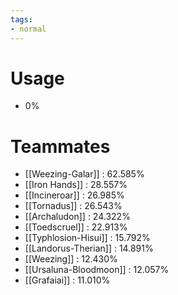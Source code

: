 ```yaml
---
tags:
- normal
---
```

# Usage
- 0%
# Teammates
- [[Weezing-Galar]] : 62.585%
- [[Iron Hands]] : 28.557%
- [[Incineroar]] : 26.985%
- [[Tornadus]] : 26.543%
- [[Archaludon]] : 24.322%
- [[Toedscruel]] : 22.913%
- [[Typhlosion-Hisui]] : 15.792%
- [[Landorus-Therian]] : 14.891%
- [[Weezing]] : 12.430%
- [[Ursaluna-Bloodmoon]] : 12.057%
- [[Grafaiai]] : 11.010%